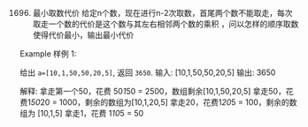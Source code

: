 1696. 最小取数代价
给定n个数，现在进行n-2次取数，首尾两个数不能取走，每次取走一个数的代价是这个数与其左右相邻两个数的乘积 ，问以怎样的顺序取数使得代价最小，输出最小代价

Example
样例 1:

给出 `a=[10,1,50,50,20,5]`, 返回 `3650`.
输入:
[10,1,50,50,20,5]
输出:
3650

解释:
拿走第一个50，花费 50*1*50 = 2500，数组剩余[10,1,50,20,5]
拿走50，花费1*50*20 = 1000，剩余的数组为[10,1,20,5]
拿走20，花费1*20*5 = 100，剩余的数组为 [10,1,5]
拿走1，花费 1*10*5 = 50
